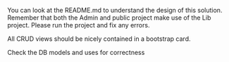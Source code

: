 You can look at the README.md to understand the design of this solution.
Remember that both the Admin and public project make use of the Lib project.
Please run the project and fix any errors.


All CRUD views should be nicely contained in a bootstrap card.

Check the DB models and uses for correctness

